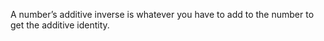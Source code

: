 A number’s additive inverse is whatever you have to add to the number to
get the additive identity.
